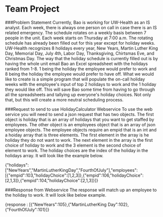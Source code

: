 # Team Project

###Problem Statement
Currently, Bao is working for UW-Health as an IS analyst. Each week, there is always one person on call in case there is an IS related emergency. The schedule rotates on a weekly basis between 7 people in the unit. Each week starts on Thursday at 7:00 a.m. The rotating schedule has already been filled out for this year except for holiday weeks. UW-Health recognizes 8 holidays every year, New Years, Martin Luther King Day, Memorial Day, July 4th, Labor Day, Thanksgiving, Chirtsmas Eve, and Christmas Day. The way that the holiday schedule is currently filled out is by having the whole unit email Bao an Excel spreadsheet with the holidays ranked from 1-8. 1 being the holiday the employee would prefer to work and 8 being the holiday the employee would prefer to have off. What we would like to create is a simple program that will populate the on-call holiday weeks with the employee's input of top 2 holidays to work and the 1 holiday they would like off. This will save Bao some time from having to go through all the spreadsheets and tallying up everyone's holiday choices. Not only that, but this will create a more neutral scheduling process. 

###Request to send to use HolidayCalculator Webservice
To use the web service you will need to send a json request that has two objects.  The first object is holiday that is an array of holidays that you want to get staffed by employees.  The other object is an employees object that is an array of json employee objects.  The employee objects require an empid that is an int and a hoiday array that is three elements.  The first element in the array is he holiday they do not want to work.  The next element in the array is the first choice of holiday to work and the 3 element is the second choice of element to work.  The holiday choices are the index of the holiday in the holidays array.  It will look like the example below.

{"holidays":["NewYears","MartinLutherKingDay","FourthOfJuly"],"employees":[{"empid":103,"holidayChoice":[1,2,3]},{"empid":106,"holidayChoice":[2,1,3]},{"empid":104,"holidayChoice":[2,1,3]}]}

###Response from Webservice
The response will match up an employee to the holiday to work.  It will look like below example.

{response : [{"NewYears":105},{"MartinLutherKing Day":102},{"FourthOfJuly":101}]}
